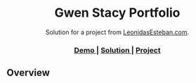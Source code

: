 <!-- Please update value in the {}  -->

<h1 align="center">Gwen Stacy Portfolio</h1>

<div align="center">
   Solution for a project from  <a href="https://leonidasesteban.com/proyectos" target="_blank">LeonidasEsteban.com</a>.
</div>

<div align="center">
  <h3>
    <a href="https://alecanl.github.io/gwen-portfolio/">
      Demo
    </a>
    <span> | </span>
    <a href="https://github.com/AlecANL/gwen-portfolio">
      Solution
    </a>
    <span> | </span>
    <a href="https://leonidasesteban.com/proyectos/portafolio-elisa">
      Project
    </a>
  </h3>
</div>

<!-- OVERVIEW -->

## Overview

<!-- ![screenshot](/assets/img/design.png) -->
